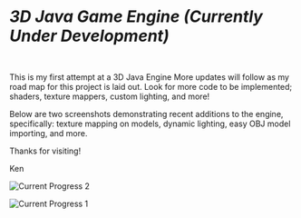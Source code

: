 <b><h5>3D Java Game Engine (Currently Under Development)</h5></b>
================

This is my first attempt at a 3D Java Engine
More updates will follow as my road map for this project is laid out.
Look for more code to be implemented; shaders, texture mappers, custom lighting, and more!

Below are two screenshots demonstrating recent additions to the engine, specifically: texture mapping on models, dynamic lighting, easy OBJ model importing, and more.

Thanks for visiting!

Ken

![Current Progress 2](http://i.imgur.com/gl6bDah.jpg)

![Current Progress 1](http://i.imgur.com/R1iIAOB.jpg)
